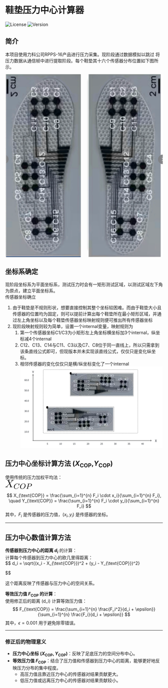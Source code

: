 # 鞋垫压力中心计算器

![License](https://img.shields.io/badge/license-MIT-blue.svg)
![Version](https://img.shields.io/badge/version-1.0.0-brightgreen.svg)

## 简介

本项目使用力科公司RPPS-16产品进行压力采集。现阶段通过数据模拟以跳过 将压力数据从通信帧中进行提取阶段。每个鞋垫其十六个传感器分布位置如下图所示。

<div style="display: flex; justify-content: space-between;">
  <img src="image-1.png" alt="Image 1" style="width: 48%;"/>
  <img src="image.png" alt="Image 2" style="width: 48%;"/>
</div>

## 坐标系确定
现阶段坐标系为平面坐标系，测试压力时会有一矩形测试区域，以测试区域左下角为原点，建立平面坐标系。<br>
传感器坐标确立
1. 由于鞋垫是不规则形状，想要直接控制其整个坐标较困难。而由于鞋垫大小且传感器的位置均为固定，则可以提前计算出每个鞋垫所在最小矩形区域，并通过左上角坐标以及每个鞋垫传感器坐标映射规则便可推出所有传感器坐标
2. 现阶段映射规则较为简单，设置一个internal变量，映射规则为
    1. 第一个传感器坐标C1/C3为小矩形左上角坐标横坐标加3个internal，纵坐标减4个internal
    2. C12、C13、C14与C11、C3以及C7、C8位于同一直线上，所以只需拿到该条直线公式即可，但现版本并未实现该直线公式，仅仅只是变化纵坐标。
    3. 相邻传感器的变化仅仅只是横/纵坐标变化了一个internal
![alt text](image-3.png)

## 压力中心坐标计算方法 ($X_{\text{COP}}$,$Y_{\text{COP}}$)  
使用传统的压力加权平均法：  
![alt text](doc/formal/x_cop.svg)
$$ 
X_{\text{COP}} = \frac{\sum_{i=1}^{n} F_i \cdot x_i}{\sum_{i=1}^{n} F_i}, \quad Y_{\text{COP}} = \frac{\sum_{i=1}^{n} F_i \cdot y_i}{\sum_{i=1}^{n} F_i} $$ 
其中，$F_i$ 是传感器的压力值，$(x_i, y_i)$ 是传感器的坐标。



---
## 压力中心数值计算方法

**传感器到压力中心的距离 $d_i$** 的计算：  
   计算每个传感器到压力中心的欧几里得距离：  
   $$
   d_i = \sqrt{(x_i - X_{\text{COP}})^2 + (y_i - Y_{\text{COP}})^2}
   
   $$  
 
   这个距离反映了传感器与压力中心的空间关系。
   <br>

**等效压力值 $F_{\text{COP}}$ 的计算**：  
   使用修正后的距离 \(d_i\) 计算等效压力值：  
   $$
   F_{\text{COP}} = \frac{\sum_{i=1}^{n} \frac{F_i^2}{d_i + \epsilon}}{\sum_{i=1}^{n} \frac{F_i}{d_i + \epsilon}}
   $$ 
   其中，$\epsilon = 0.001$ 用于避免除零错误。

---




### 修正后的物理意义

- **压力中心坐标 $(X_{\text{COP}}, Y_{\text{COP}})$**：反映了足底压力的空间分布中心。  
- **等效压力值 $F_{\text{COP}}$**：结合了压力值和传感器到压力中心的距离，能够更好地反映压力分布的集中程度。  
  - 高压力值且靠近压力中心的传感器对结果贡献更大。  
  - 低压力值或远离压力中心的传感器对结果贡献较小。



